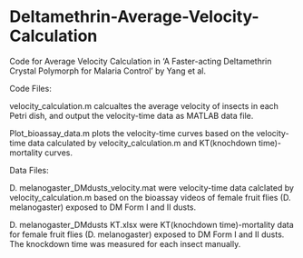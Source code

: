# Deltamethrin-Average-Velocity-Calculation
Code for Average Velocity Calculation in ‘A Faster-acting Deltamethrin Crystal Polymorph for Malaria Control’ by Yang et al.

Code Files:

velocity_calculation.m calcualtes the average velocity of insects in each Petri dish, and output the velocity-time data as MATLAB data file.

Plot_bioassay_data.m plots the velocity-time curves based on the velocity-time data calculated by velocity_calculation.m and KT(knochdown time)-mortality curves.

Data Files:

D. melanogaster_DMdusts_velocity.mat were velocity-time data calclated by velocity_calculation.m based on the bioassay videos of female fruit flies (D. melanogaster) exposed to DM Form I and II dusts.

D. melanogaster_DMdusts KT.xlsx were KT(knochdown time)-mortality data for female fruit flies (D. melanogaster) exposed to DM Form I and II dusts. The knockdown time was measured for each insect manually.
